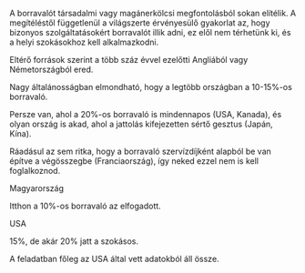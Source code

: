 A borravalót társadalmi vagy magánerkölcsi megfontolásból sokan elítélik. A megítéléstől függetlenül a világszerte érvényesülő gyakorlat az, hogy bizonyos szolgáltatásokért borravalót illik adni, ez elől nem térhetünk ki, és a helyi szokásokhoz kell alkalmazkodni.

Eltérő források szerint a több száz évvel ezelőtti Angliából vagy Németországból ered. 

Nagy általánosságban elmondható, hogy a legtöbb országban a 10-15%-os borravaló.

Persze van, ahol a 20%-os borravaló is mindennapos (USA, Kanada), és olyan ország is akad, ahol a jattolás kifejezetten sértő gesztus (Japán, Kína). 

Ráadásul az sem ritka, hogy a borravaló szervízdíjként alapból be van építve a végösszegbe (Franciaország), így neked ezzel nem is kell foglalkoznod. 



Magyarország

Itthon a 10%-os borravaló az elfogadott. 

 
USA

15%, de akár 20% jatt a szokásos. 


A feladatban főleg az USA által vett adatokból áll össze.
